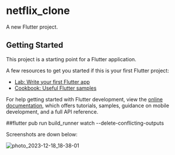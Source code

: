 # netflix_clone

A new Flutter project.

## Getting Started

This project is a starting point for a Flutter application.

A few resources to get you started if this is your first Flutter project:

- [Lab: Write your first Flutter app](https://docs.flutter.dev/get-started/codelab)
- [Cookbook: Useful Flutter samples](https://docs.flutter.dev/cookbook)

For help getting started with Flutter development, view the
[online documentation](https://docs.flutter.dev/), which offers tutorials,
samples, guidance on mobile development, and a full API reference.


##flutter pub run build_runner watch --delete-conflicting-outputs


Screenshots are down below:

![photo_2023-12-18_18-38-01](https://github.com/amalvs07/Netflix_clone/assets/108692893/727d6e1c-6206-4504-953d-32c61a3ab61f)

